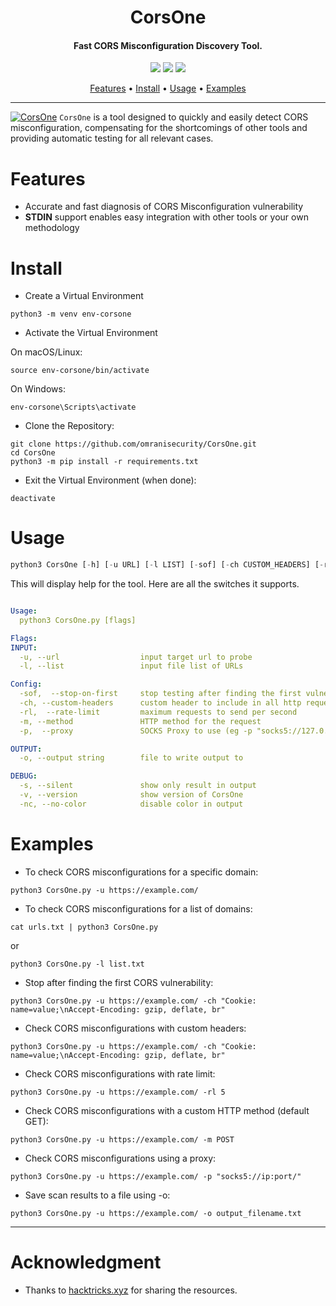 <h1 align="center">
CorsOne
</h1>

<h4 align="center">Fast CORS Misconfiguration Discovery Tool.</h4>

<p align="center">
<a href="https://github.com/omranisecurity/CorsOne/issues"><img src="https://img.shields.io/badge/contributions-welcome-brightgreen.svg?style=flat"></a>
<a href="https://github.com/omranisecurity/CorsOne/releases"><img src="https://img.shields.io/badge/release-v0.9.5-blue"></a>
<a href="https://twitter.com/omranisecurity"><img src="https://img.shields.io/twitter/follow/omranisecurity?logo=twitter"></a>
</p>

<p align="center">
  <a href="#features">Features</a> •
  <a href="#install">Install</a> •
  <a href="#usage">Usage</a> •
  <a href="#examples">Examples</a>
</p>

---

[![CorsOne ](https://asciinema.org/a/OKANAbkXi3PGRGTAOEb5dxUA5.svg)](https://asciinema.org/a/OKANAbkXi3PGRGTAOEb5dxUA5?autoplay=1)
`CorsOne` is a tool designed to quickly and easily detect CORS misconfiguration, compensating for the shortcomings of other tools and providing automatic testing for all relevant cases.

# Features
- Accurate and fast diagnosis of CORS Misconfiguration vulnerability
- **STDIN** support enables easy integration with other tools or your own methodology

# Install
- Create a Virtual Environment
```
python3 -m venv env-corsone
```
- Activate the Virtual Environment

On macOS/Linux:
```
source env-corsone/bin/activate
```
On Windows:
```
env-corsone\Scripts\activate
```
- Clone the Repository:
```
git clone https://github.com/omranisecurity/CorsOne.git
cd CorsOne
python3 -m pip install -r requirements.txt
```
- Exit the Virtual Environment (when done):
```
deactivate
```

# Usage
```python
python3 CorsOne [-h] [-u URL] [-l LIST] [-sof] [-ch CUSTOM_HEADERS] [-rl RATE_LIMIT] [-m {GET,POST}] [-p PROXY] [-s] [-v] [-nc] [-o OUTPUT]
```

This will display help for the tool. Here are all the switches it supports.

```yaml

Usage:
  python3 CorsOne.py [flags]

Flags:
INPUT:
  -u, --url                  input target url to probe
  -l, --list                 input file list of URLs

Config:
  -sof,  --stop-on-first     stop testing after finding the first vulnerability
  -ch, --custom-headers      custom header to include in all http request in header:value format. -ch "header1: value1\nheader2: value2"
  -rl,  --rate-limit         maximum requests to send per second
  -m, --method               HTTP method for the request
  -p,  --proxy               SOCKS Proxy to use (eg -p "socks5://127.0.0.1:6060")

OUTPUT:
  -o, --output string        file to write output to

DEBUG:
  -s, --silent               show only result in output
  -v, --version              show version of CorsOne
  -nc, --no-color            disable color in output
```

# Examples

* To check CORS misconfigurations for a specific domain:

``python3 CorsOne.py -u https://example.com/``

* To check CORS misconfigurations for a list of domains:

``cat urls.txt | python3 CorsOne.py``

or

``python3 CorsOne.py -l list.txt``

* Stop after finding the first CORS vulnerability:

``python3 CorsOne.py -u https://example.com/ -ch "Cookie: name=value;\nAccept-Encoding: gzip, deflate, br"``

* Check CORS misconfigurations with custom headers:

``python3 CorsOne.py -u https://example.com/ -ch "Cookie: name=value;\nAccept-Encoding: gzip, deflate, br"``

* Check CORS misconfigurations with rate limit:

``python3 CorsOne.py -u https://example.com/ -rl 5``

* Check CORS misconfigurations with a custom HTTP method (default GET):

``python3 CorsOne.py -u https://example.com/ -m POST``

* Check CORS misconfigurations using a proxy:

``python3 CorsOne.py -u https://example.com/ -p "socks5://ip:port/"``

* Save scan results to a file using -o:

``python3 CorsOne.py -u https://example.com/ -o output_filename.txt``

---

# Acknowledgment
- Thanks to <a href="https://book.hacktricks.xyz/pentesting-web/cors-bypass">hacktricks.xyz</a> for sharing the resources.

